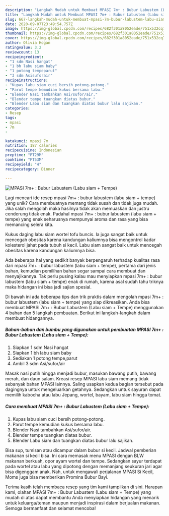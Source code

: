 ```yaml
---
description: "Langkah Mudah untuk Membuat MPASI 7m+ : Bubur Labustem (Labu siam + Tempe), Lezat Sekali"
title: "Langkah Mudah untuk Membuat MPASI 7m+ : Bubur Labustem (Labu siam + Tempe), Lezat Sekali"
slug: 667-langkah-mudah-untuk-membuat-mpasi-7m-bubur-labustem-labu-siam-tempe-lezat-sekali
date: 2020-09-07T23:49:54.757Z
image: https://img-global.cpcdn.com/recipes/682f301a8052eade/751x532cq70/mpasi-7m-bubur-labustem-labu-siam-tempe-foto-resep-utama.jpg
thumbnail: https://img-global.cpcdn.com/recipes/682f301a8052eade/751x532cq70/mpasi-7m-bubur-labustem-labu-siam-tempe-foto-resep-utama.jpg
cover: https://img-global.cpcdn.com/recipes/682f301a8052eade/751x532cq70/mpasi-7m-bubur-labustem-labu-siam-tempe-foto-resep-utama.jpg
author: Olivia Hogan
ratingvalue: 3.2
reviewcount: 13
recipeingredient:
- "1 sdm Nasi hangat"
- "1 bh labu siam baby"
- "1 potong tempeparut"
- "3 sdm Asisuforair"
recipeinstructions:
- "Kupas labu siam cuci bersih potong-potong."
- "Parut tempe kemudian kukus bersama labu."
- "Blender Nasi tambahkan Asi/sufor/air."
- "Blender tempe tuangkan diatas bubur."
- "Blender Labu siam dan tuangkan diatas bubur lalu sajikan."
categories:
- Resep
tags:
- mpasi
- 7m
- 

katakunci: mpasi 7m  
nutrition: 187 calories
recipecuisine: Indonesian
preptime: "PT29M"
cooktime: "PT53M"
recipeyield: "4"
recipecategory: Dinner

---
```



![MPASI 7m+ : Bubur Labustem (Labu siam + Tempe)](https://img-global.cpcdn.com/recipes/682f301a8052eade/751x532cq70/mpasi-7m-bubur-labustem-labu-siam-tempe-foto-resep-utama.jpg)

Lagi mencari ide resep mpasi 7m+ : bubur labustem (labu siam + tempe) yang unik? Cara membuatnya memang tidak susah dan tidak juga mudah. Jika salah mengolah maka hasilnya tidak akan memuaskan dan justru cenderung tidak enak. Padahal mpasi 7m+ : bubur labustem (labu siam + tempe) yang enak seharusnya mempunyai aroma dan rasa yang bisa memancing selera kita.

Kukus daging labu siam wortel tofu buncis. Ia juga sangat baik untuk mencegah obesitas karena kandungan kaliumnya bisa mengontrol kadar kolesterol jahat pada tubuh si kecil. Labu siam sangat baik untuk mencegah obesitas karena kandungan kaliumnya bisa.

Ada beberapa hal yang sedikit banyak berpengaruh terhadap kualitas rasa dari mpasi 7m+ : bubur labustem (labu siam + tempe), pertama dari jenis bahan, kemudian pemilihan bahan segar sampai cara membuat dan menyajikannya. Tak perlu pusing kalau mau menyiapkan mpasi 7m+ : bubur labustem (labu siam + tempe) enak di rumah, karena asal sudah tahu triknya maka hidangan ini bisa jadi sajian spesial.


Di bawah ini ada beberapa tips dan trik praktis dalam mengolah mpasi 7m+ : bubur labustem (labu siam + tempe) yang siap dikreasikan. Anda bisa membuat MPASI 7m+ : Bubur Labustem (Labu siam + Tempe) menggunakan 4 bahan dan 5 langkah pembuatan. Berikut ini langkah-langkah dalam membuat hidangannya.

<!--inarticleads1-->

##### Bahan-bahan dan bumbu yang digunakan untuk pembuatan MPASI 7m+ : Bubur Labustem (Labu siam + Tempe):

1. Siapkan 1 sdm Nasi hangat
1. Siapkan 1 bh labu siam baby
1. Sediakan 1 potong tempe,parut
1. Ambil 3 sdm Asi/sufor/air


Masak nasi putih hingga menjadi bubur, masukan bawang putih, bawang merah, dan daun salam. Kreasi resep MPASI labu siam memang tidak sebanyak bahan MPASI lainnya. Saling usapkan kedua bagian tersebut pada dagingnya untuk mengeluarkan getahnya. Sedangkan untuk sayuran dapat memilih kabocha atau labu Jepang, wortel, bayam, labu siam hingga tomat. 

<!--inarticleads2-->

##### Cara membuat MPASI 7m+ : Bubur Labustem (Labu siam + Tempe):

1. Kupas labu siam cuci bersih potong-potong.
1. Parut tempe kemudian kukus bersama labu.
1. Blender Nasi tambahkan Asi/sufor/air.
1. Blender tempe tuangkan diatas bubur.
1. Blender Labu siam dan tuangkan diatas bubur lalu sajikan.


Bisa sup, tumisan atau dicampur dalam bubur si kecil. Jadwal pemberian makanan si kecil bisa. Ini cara memasak menu MPASI dengan BLW makanan berkuah, opor ayam wortel dan tempe. Sedangkan sayur terdapat pada wortel atau labu yang dipotong dengan memanjang seukuran jari agar bisa digenggam anak. Nah, untuk mengawali perjalanan MPASI Si Kecil, Moms juga bisa memberikan Promina Bubur Bayi. 

Terima kasih telah membaca resep yang tim kami tampilkan di sini. Harapan kami, olahan MPASI 7m+ : Bubur Labustem (Labu siam + Tempe) yang mudah di atas dapat membantu Anda menyiapkan hidangan yang menarik untuk keluarga/teman maupun menjadi inspirasi dalam berjualan makanan. Semoga bermanfaat dan selamat mencoba!
